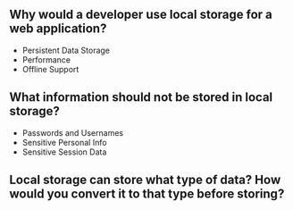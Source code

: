 ## Why would a developer use local storage for a web application?

- Persistent Data Storage
- Performance
- Offline Support

## What information should not be stored in local storage?
- Passwords and Usernames
- Sensitive Personal Info
- Sensitive Session Data

## Local storage can store what type of data? How would you convert it to that type before storing?

